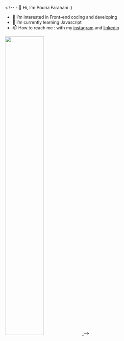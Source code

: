 < !-- - 👋 Hi, I’m Pouria Farahani :)
- 👀 I’m interested in Front-end coding and developing
- 🌱 I’m currently learning Javascript
- 📫 How to reach me : with my [instagram](https://www.instagram.com/pouria_farahani_developer) and [linkedin](https://www.linkedin.com/in/pouria-farahani-developer)
<a href="https://github.com/Pouria-Farahani-developer">
    <img style="width:50%;" src="https://github-readme-stats.vercel.app/api/top-langs/?username=Pouria-Farahani-developer" />
</a>
-->

<!--
**Pouria-Farahani-developer/Pouria-Farahani-developer** is a ✨ _special_ ✨ repository because its `README.md` (this file) appears on your GitHub profile.

Here are some ideas to get you started:

- 🔭 I’m currently working on ...
- 🌱 I’m currently learning ...
- 👯 I’m looking to collaborate on ...
- 🤔 I’m looking for help with ...
- 💬 Ask me about ...
- 📫 How to reach me: ...
- 😄 Pronouns: ...
- ⚡ Fun fact: ...
-->
